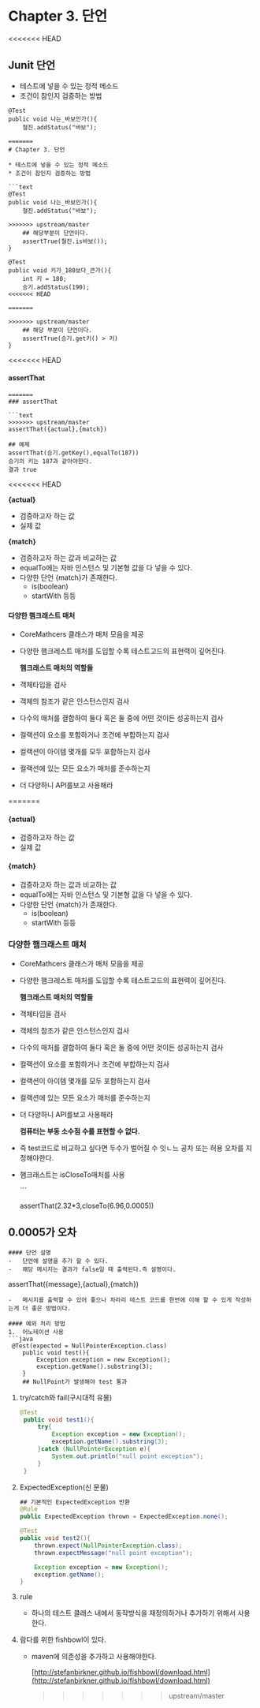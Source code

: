 # Chapter 3. 단언

&lt;&lt;&lt;&lt;&lt;&lt;&lt; HEAD

## Junit 단언

* 테스트에 넣을 수 있는 정적 메소드
* 조건이 참인지 검증하는 방법

```text
@Test
public void 나는_바보인가(){
    철진.addStatus("바보");

=======
# Chapter 3. 단언

* 테스트에 넣을 수 있는 정적 메소드
* 조건이 참인지 검증하는 방법

```text
@Test
public void 나는_바보인가(){
    철진.addStatus("바보");

>>>>>>> upstream/master
    ## 해당부분이 단언이다.
    assertTrue(철진.is바보());
}

@Test
public void 키가_180보다_큰가(){
    int 키 = 180;
    승기.addStatus(190);
<<<<<<< HEAD

=======

>>>>>>> upstream/master
    ## 해당 부분이 단언이다.
    assertTrue(승기.get키() > 키)
}
```

&lt;&lt;&lt;&lt;&lt;&lt;&lt; HEAD

#### assertThat

```text
=======
### assertThat

```text
>>>>>>> upstream/master
assertThat({actual},{match})

## 예제
assertThat(승기.getKey(),equalTo(187))
승기의 키는 187과 같아야한다.
결과 true
```

&lt;&lt;&lt;&lt;&lt;&lt;&lt; HEAD

**{actual}**

* 검증하고자 하는 값
* 실제 값

**{match}**

* 검증하고자 하는 값과 비교하는 값
* equalTo에는 자바 인스턴스 및 기본형 값을 다 넣을 수 있다.
* 다양한 단언 {match}가 존재한다.
  * is\(boolean\)
  * startWith 등등

#### 다양한 햄크래스트 매처

* CoreMathcers 클래스가 매처 모음을 제공
* 다양한 햄크레스트 매처를 도입할 수록 테스트고드의 표현력이 깊어진다.

  **햄크래스트 매처의 역할들**

* 객체타입을 검사
* 객체의 참조가 같은 인스턴스인지 검사
* 다수의 매처를 결합하여 둘다 혹은 둘 중에 어떤 것이든 성공하는지 검사
* 컬랙션이 요소를 포함하거나 조건에 부합하는지 검사
* 컬랙션이 아이템 몇개를 모두 포함하는지 검사
* 컬랙션에 있는 모든 요소가 매처를 준수하는지
* 더 다양하니 API를보고 사용해라

=======

#### {actual}

* 검증하고자 하는 값
* 실제 값

#### {match}

* 검증하고자 하는 값과 비교하는 값
* equalTo에는 자바 인스턴스 및 기본형 값을 다 넣을 수 있다.
* 다양한 단언 {match}가 존재한다.
  * is\(boolean\)
  * startWith 등등

### 다양한 햄크래스트 매처

* CoreMathcers 클래스가 매처 모음을 제공
* 다양한 햄크레스트 매처를 도입할 수록 테스트고드의 표현력이 깊어진다.

  **햄크래스트 매처의 역할들**

* 객체타입을 검사
* 객체의 참조가 같은 인스턴스인지 검사
* 다수의 매처를 결합하여 둘다 혹은 둘 중에 어떤 것이든 성공하는지 검사
* 컬랙션이 요소를 포함하거나 조건에 부합하는지 검사
* 컬랙션이 아이템 몇개를 모두 포함하는지 검사
* 컬랙션에 있는 모든 요소가 매처를 준수하는지
* 더 다양하니 API를보고 사용해라

  **컴퓨터는 부동 소수점 수를 표현할 수 없다.**

* 즉 test코드로 비교하고 싶다면 두수가 벌어질 수 잇ㄴ느 공차 또는 허용 오차를 지정해야한다.
* 햄크래스트는 isCloseTo매처를 사용

  \`\`\`

  assertThat\(2.32\*3,closeTo\(6.96,0.0005\)\)

## 0.0005가 오차

```text
#### 단언 설명
-   단언에 설명을 추가 할 수 있다.
-   해당 메시지는 결과가 false일 때 출력된다.즉 설명이다.
```

assertThat\({message},{actual},{match}\)

```text
-   메시지를 출력할 수 있어 좋으나 차라리 테스트 코드를 한번에 이해 할 수 있게 작성하는게 더 좋은 방법이다.

#### 예외 처리 방법
1.  어노테이션 사용
```java
 @Test(expected = NullPointerException.class)
    public void test(){
        Exception exception = new Exception();
        exception.getName().substring(3);
    }
    ## NullPoint가 발생해야 test 통과
```

1. try/catch와 fail\(구시대적 유물\)

   ```java
   @Test
    public void test1(){
        try{
            Exception exception = new Exception();
            exception.getName().substring(3);
        }catch (NullPointerException e){
            System.out.println("null point exception");
        }
    }
   ```

2. ExpectedException\(신 문물\)

   ```java
   ## 기본적인 ExpectedException 반환
   @Rule
   public ExpectedException thrown = ExpectedException.none();

   @Test
   public void test2(){
       thrown.expect(NullPointerException.class);
       thrown.expectMessage("null point exception");

       Exception exception = new Exception();
       exception.getName();
   }
   ```

3. rule
   * 하나의 테스트 클래스 내에서 동작방식을 재정의하거나 추가하기 위해서 사용한다.
4. 람다를 위한 fishbowl이 있다.
   * maven에 의존성을 추가하고 사용해야한다.

     [http://stefanbirkner.github.io/fishbowl/download.html](http://stefanbirkner.github.io/fishbowl/download.html)

     > > > > > > > upstream/master

